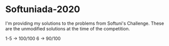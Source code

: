 # Softuniada-2020

I'm providing my solutions to the problems from Softuni's Challenge.
These are the unmodified solutions at the time of the competition.


1-5 -> 100/100
6   -> 90/100